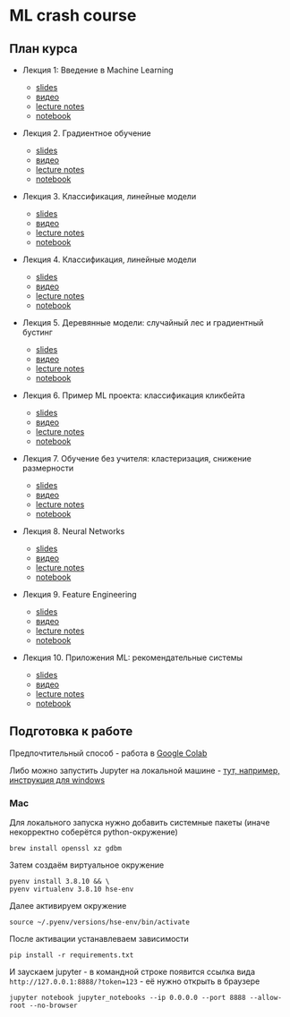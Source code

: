 # ML crash course

## План курса

* Лекция 1: Введение в Machine Learning
    * [slides](https://docs.google.com/presentation/d/17lCrDPFqPzrxco9NOdgBCx_1ewLJ7iQ9/edit#slide=id.p1)
    * [видео](https://youtu.be/_BSlnZzlng4)
    * [lecture notes](./lecture_notes/ml_intro.md)
    * [notebook](./jupyter_notebooks/Part_01_ML_intro.ipynb)
    
* Лекция 2. Градиентное обучение
    * [slides]()
    * [видео]()
    * [lecture notes](./lecture_notes/gradient_descent.md)
    * [notebook](./jupyter_notebooks/Part_02_gradient_descent.ipynb)
    
* Лекция 3. Классификация, линейные модели
    * [slides](https://docs.google.com/presentation/d/1P6BGXL1RF4ehTRXCs7zU2jLkIOLfagRk/edit?usp=sharing&ouid=116356322827696809637&rtpof=true&sd=true)
    * [видео](https://youtu.be/-FDok30act0)
    * [lecture notes](./lecture_notes/)
    * [notebook](./jupyter_notebooks/Part_03_validation_generalization_ability_overfitting.ipynb)
    
* Лекция 4. Классификация, линейные модели
    * [slides](https://docs.google.com/presentation/d/1jiV8xDS-26Vit6eMbzAXmvgd2tSeyh3P/edit?usp=sharing&ouid=116356322827696809637&rtpof=true&sd=true)
    * [видео](https://youtu.be/-FDok30act0)
    * [lecture notes](./lecture_notes/)
    * [notebook](./jupyter_notebooks/Part_04_classification.ipynb)
    
* Лекция 5. Деревянные модели: случайный лес и градиентный бустинг
    * [slides](https://docs.google.com/presentation/d/11uOvlnIs4PhTnXRq7MWs-zFRoGLqW9bB/edit#slide=id.g111d491c0c7_0_11)
    * [видео](https://youtu.be/Q2h7CkvZXIo)
    * [lecture notes](./lecture_notes/)
    * [notebook](./jupyter_notebooks/Part_05_Trees_Boosting.ipynb)
    
* Лекция 6. Пример ML проекта: классификация кликбейта
    * [slides]()
    * [видео](https://youtu.be/EaQQ83YNH24)
    * [lecture notes](./lecture_notes/)
    * [notebook](./jupyter_notebooks/Part_06_ML_project_example.ipynb)
    
* Лекция 7. Обучение без учителя: кластеризация, снижение размерности
    * [slides]()
    * [видео](https://youtu.be/Q8zOYacXLXI)
    * [lecture notes](./lecture_notes/)
    * [notebook](./jupyter_notebooks/Part_07_feature_engineering.ipynb)
    
* Лекция 8. Neural Networks
    * [slides]()
    * [видео](https://youtu.be/tOSAjblsCtc)
    * [lecture notes](./lecture_notes/)
    * [notebook](./jupyter_notebooks/Part_08_neural_networks.ipynb)
    
* Лекция 9. Feature Engineering
    * [slides]()
    * [видео](https://youtu.be/kYibLwNYYU0)
    * [lecture notes](./lecture_notes/)
    * [notebook](./jupyter_notebooks/Part_9_feature_engineering.ipynb)
    
* Лекция 10. Приложения ML: рекомендательные системы
    * [slides]()
    * [видео](https://youtu.be/n2Dx0-1Xw_M)
    * [lecture notes](./lecture_notes/)
    * [notebook](./jupyter_notebooks/Part_10_recommeder_systems.ipynb)


## Подготовка к работе

Предпочтительный способ - работа в [Google Colab](https://colab.research.google.com/)

Либо можно  запустить Jupyter на локальной машине - [тут, например, инструкция для windows](https://medium.com/@neuralnets/beginners-quick-guide-for-handling-issues-launching-jupyter-notebook-for-python-using-anaconda-8be3d57a209b)

### Mac

Для локального запуска нужно добавить системные пакеты (иначе некорректно соберётся python-окружение)
```shell
brew install openssl xz gdbm
```

Затем создаём виртуальное окружение

```shell
pyenv install 3.8.10 && \
pyenv virtualenv 3.8.10 hse-env
```

Далее активируем окружение
```shell
source ~/.pyenv/versions/hse-env/bin/activate
```

После активации устанавлеваем зависимости
```shell
pip install -r requirements.txt
```

И заускаем jupyter - в командной строке появится ссылка вида `http://127.0.0.1:8888/?token=123` - её нужно открыть в браузере
```shell
jupyter notebook jupyter_notebooks --ip 0.0.0.0 --port 8888 --allow-root --no-browser
```